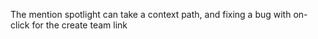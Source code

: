 The mention spotlight can take a context path, and fixing a bug with on-click for the create team link